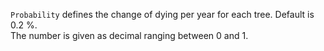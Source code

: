 
`Probability` defines the change of dying per year for each tree.
Default is 0.2 %.  
The number is given as decimal ranging between 0 and 1.
